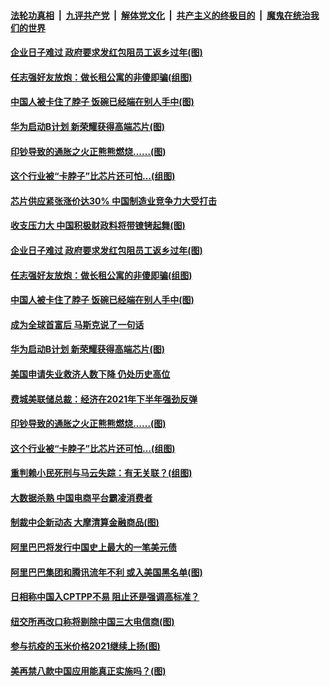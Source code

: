 

####  [法轮功真相](../../../../basic/blob/master/README.md?t=01091931) &nbsp;|&nbsp; [九评共产党](../../../../9ping.md/blob/master/README.md?t=01091931) &nbsp;|&nbsp; [解体党文化](../../../../jtdwh.md/blob/master/README.md?t=01091931)  &nbsp;|&nbsp; [共产主义的终极目的](../../../../gczydzjmd.md/blob/master/README.md?t=01091931) &nbsp;|&nbsp; [魔鬼在统治我们的世界](../../../../mgztzwmdsj.md/blob/master/README.md?t=01091931) 

#### [企业日子难过 政府要求发红包阻员工返乡过年(图)](../pages/p5/958519.md?t=01091931) 

#### [任志强好友放炮：做长租公寓的非傻即骗(组图)](../pages/p5/958507.md?t=01091931) 

#### [中国人被卡住了脖子 饭碗已经端在别人手中(图)](../pages/p5/958400.md?t=01091931) 

#### [华为启动B计划 新荣耀获得高端芯片(图)](../pages/p5/958496.md?t=01091931) 

#### [印钞导致的通胀之火正熊熊燃烧……(图)](../pages/p5/958419.md?t=01091931) 

#### [这个行业被“卡脖子”比芯片还可怕…(组图)](../pages/p5/958431.md?t=01091931) 

#### [芯片供应紧张涨价达30% 中国制造业竞争力大受打击](../pages/p5/958559.md?t=01091931) 

#### [收支压力大 中国积极财政料将带镣铐起舞(图)](../pages/p5/958556.md?t=01091931) 

#### [企业日子难过 政府要求发红包阻员工返乡过年(图)](../pages/p5/958519.md?t=01091931) 

#### [任志强好友放炮：做长租公寓的非傻即骗(组图)](../pages/p5/958507.md?t=01091931) 

#### [中国人被卡住了脖子 饭碗已经端在别人手中(图)](../pages/p5/958400.md?t=01091931) 

#### [成为全球首富后 马斯克说了一句话](../pages/p5/958498.md?t=01091931) 

#### [华为启动B计划 新荣耀获得高端芯片(图)](../pages/p5/958496.md?t=01091931) 

#### [美国申请失业救济人数下降 仍处历史高位](../pages/p5/958486.md?t=01091931) 

#### [费城美联储总裁：经济在2021年下半年强劲反弹](../pages/p5/958485.md?t=01091931) 

#### [印钞导致的通胀之火正熊熊燃烧……(图)](../pages/p5/958419.md?t=01091931) 

#### [这个行业被“卡脖子”比芯片还可怕…(组图)](../pages/p5/958431.md?t=01091931) 

#### [重判赖小民死刑与马云失踪：有无关联？(组图)](../pages/p5/958425.md?t=01091931) 

#### [大数据杀熟 中国电商平台霸凌消费者](../pages/p5/958398.md?t=01091931) 

#### [制裁中企新动态 大摩清算金融商品(图)](../pages/p5/958391.md?t=01091931) 

#### [阿里巴巴将发行中国史上最大的一笔美元债](../pages/p5/958382.md?t=01091931) 

#### [阿里巴巴集团和腾讯流年不利 或入美国黑名单(图)](../pages/p5/958379.md?t=01091931) 

#### [日相称中国入CPTPP不易 阻止还是强调高标准？](../pages/p5/958361.md?t=01091931) 

#### [纽交所再改口称将剔除中国三大电信商(图)](../pages/p5/958311.md?t=01091931) 

#### [参与抗疫的玉米价格2021继续上扬(图)](../pages/p5/958307.md?t=01091931) 

#### [美再禁八款中国应用能真正实施吗？(图)](../pages/p5/958302.md?t=01091931) 


